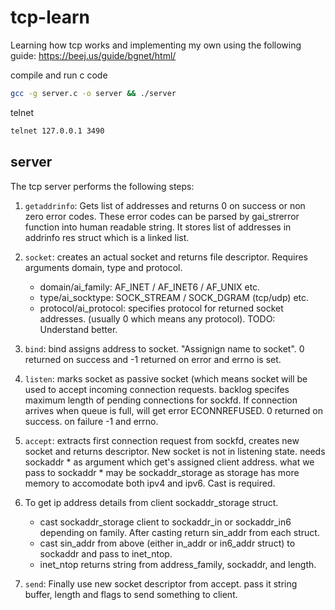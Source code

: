 # tcp-learn

Learning how tcp works and implementing my own using the following guide: https://beej.us/guide/bgnet/html/

compile and run c code

```bash
gcc -g server.c -o server && ./server
```

telnet

```bash
telnet 127.0.0.1 3490
```

## server

The tcp server performs the following steps:

1.  `getaddrinfo`: Gets list of addresses and returns 0 on success or non zero error codes.
    These error codes can be parsed by gai\_strerror function into human readable string.
    It stores list of addresses in addrinfo res struct which is a linked list.

2.  `socket`: creates an actual socket and returns file descriptor. Requires arguments domain, type and protocol.
    *   domain/ai\_family: AF\_INET / AF\_INET6 / AF\_UNIX etc.
    *   type/ai\_socktype: SOCK\_STREAM / SOCK\_DGRAM (tcp/udp) etc.
    *   protocol/ai\_protocol: specifies protocol for returned socket addresses. (usually 0 which means any protocol). TODO: Understand better.

3.  `bind`: bind assigns address to socket. "Assignign name to socket". 0 returned on success and -1 returned on error and errno is set.

4.  `listen`: marks socket as passive socket (which means socket will be used to accept incoming connection requests. backlog specifes maximum length of pending connections for sockfd.
    If connection arrives when queue is full, will get error ECONNREFUSED. 0 returned on success. on failure -1 and errno.

5.  `accept`: extracts first connection request from sockfd, creates new socket and returns descriptor. New socket is not in listening state.
    needs sockaddr \* as argument which get's assigned client address. what we pass to sockaddr \* may be sockaddr\_storage as storage has more memory to accomodate both ipv4 and ipv6. Cast is required.

6.  To get ip address details from client sockaddr\_storage struct.
    *   cast sockaddr\_storage client to sockaddr\_in or sockaddr\_in6 depending on family. After casting return sin\_addr from each struct.
    *   cast sin\_addr from above (either in\_addr or in6\_addr struct) to sockaddr and pass to inet\_ntop.
    *   inet\_ntop returns string from address\_family, sockaddr, and length.

7.  `send`: Finally use new socket descriptor from accept. pass it string buffer, length and flags to send something to client.
